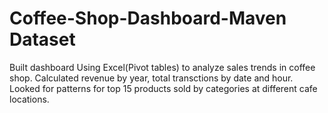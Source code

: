 # Coffee-Shop-Dashboard-Maven Dataset

Built dashboard Using Excel(Pivot tables) to analyze sales trends in coffee shop. Calculated revenue by year, total transctions by date and hour. Looked for patterns for top 15 products sold by categories at different cafe locations.
